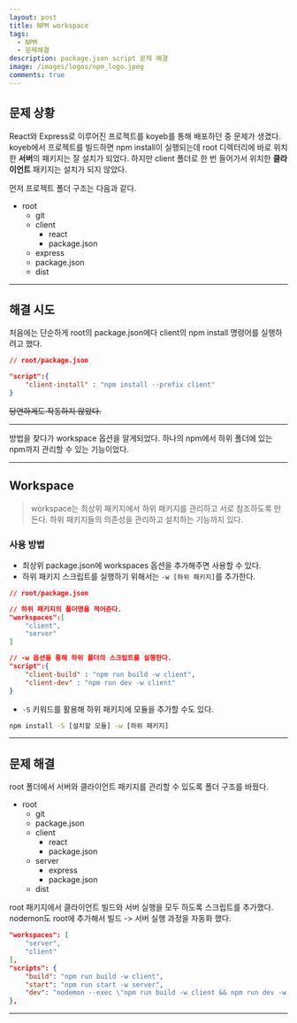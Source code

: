 ```yaml
---
layout: post
title: NPM workspace
tags:
  - NPM
  - 문제해결
description: package.json script 문제 해결
image: /images/logos/npm_logo.jpeg
comments: true
---
```


## 문제 상황

React와 Express로 이루어진 프로젝트를 koyeb를 통해 배포하던 중 문제가 생겼다.
koyeb에서 프로젝트를 빌드하면 npm install이 실행되는데
root 디렉터리에 바로 위치한 **서버**의 패키지는 잘 설치가 되었다.
하지만 client 폴더로 한 번 들어가서 위치한 **클라이언트** 패키지는 설치가 되지 않았다.

먼저 프로젝트 폴더 구조는 다음과 같다.

- root
  - git
  - client
    - react
    - package.json
  - express
  - package.json
  - dist

---

## 해결 시도

처음에는 단순하게 root의 package.json에다 client의 npm install 명령어를 실행하려고 했다.

```json
// root/package.json

"script":{
	"client-install" : "npm install --prefix client"
}
```

~~당연하게도 작동하지 않았다.~~

---

방법을 찾다가 workspace 옵션을 알게되었다.
하나의 npm에서 하위 폴더에 있는 npm까지 관리할 수 있는 기능이었다.

---

## Workspace

> workspace는 최상위 패키지에서 하위 패키지를 관리하고 서로 참조하도록 만든다.
> 하위 패키지들의 의존성을 관리하고 설치하는 기능까지 있다.

### 사용 방법

- 최상위 package.json에 workspaces 옵션을 추가해주면 사용할 수 있다.
- 하위 패키지 스크립트를 실행하기 위해서는 `-w [하위 패키지]`를 추가한다.

```json
// root/package.json

// 하위 패키지의 폴더명을 적어준다.
"workspaces":[
	"client",
	"server"
]

// -w 옵션을 통해 하위 폴더의 스크립트를 실행한다.
"script":{
	"client-build" : "npm run build -w client",
	"client-dev" : "npm run dev -w client"
}
```

- `-S` 키워드를 활용해 하위 패키지에 모듈을 추가할 수도 있다.

```bash
npm install -S [설치할 모듈] -w [하위 패키지]
```

---

## 문제 해결

root 폴더에서 서버와 클라이언트 패키지를 관리할 수 있도록 폴더 구조를 바꿨다.

- root
  - git
  - package.json
  - client
    - react
    - package.json
  - server
    - express
    - package.json
  - dist

root 패키지에서 클라이언트 빌드와 서버 실행을 모두 하도록 스크립트를 추가했다.
nodemon도 root에 추가해서 빌드 -> 서버 실행 과정을 자동화 했다.

```json
"workspaces": [
	"server",
	"client"
],
"scripts": {
	"build": "npm run build -w client",
	"start": "npm run start -w server",
	"dev": "nodemon --exec \"npm run build -w client && npm run dev -w server\""
},
```

---
